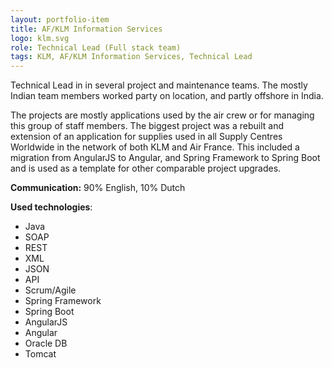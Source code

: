 ```yaml
---
layout: portfolio-item
title: AF/KLM Information Services
logo: klm.svg
role: Technical Lead (Full stack team)
tags: KLM, AF/KLM Information Services, Technical Lead
---
```


Technical Lead in in several project and maintenance teams. The mostly Indian team members
worked party on location, and partly offshore in India.

The projects are mostly applications used by the air crew or for managing this group of staff
members. The biggest project was a rebuilt and extension of an application for supplies used in all
Supply Centres Worldwide in the network of both KLM and Air France. This included a migration from
AngularJS to Angular, and Spring Framework to Spring Boot and is used as a template for other
comparable project upgrades.

**Communication:** 90% English, 10% Dutch

**Used technologies**: 
* Java
* SOAP
* REST
* XML
* JSON
* API
* Scrum/Agile
* Spring Framework
* Spring Boot
* AngularJS
* Angular
* Oracle DB
* Tomcat

